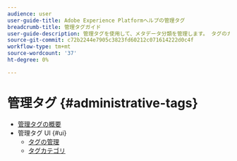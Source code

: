 ```yaml
---
audience: user
user-guide-title: Adobe Experience Platformヘルプの管理タグ
breadcrumb-title: 管理タグガイド
user-guide-description: 管理タグを使用して、メタデータ分類を管理します。 タグのカテゴリとタグを作成する方法を説明します。
source-git-commit: c72b2244e7905c3823fd60212c071614222d0c4f
workflow-type: tm+mt
source-wordcount: '37'
ht-degree: 0%

---
```



# 管理タグ {#administrative-tags}

* [管理タグの概要](overview.md)
* 管理タグ UI {#ui}
   * [タグの管理](ui/managing-tags.md)
   * [タグカテゴリ](ui/tags-categories.md)
